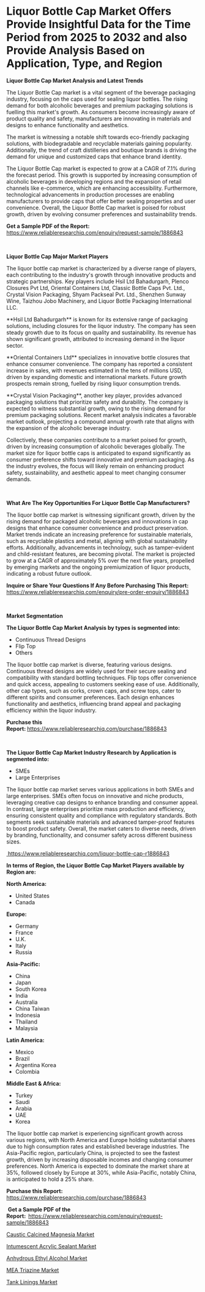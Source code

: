<p><h1>Liquor Bottle Cap Market Offers Provide Insightful Data for the Time Period from 2025 to 2032 and also Provide Analysis Based on Application, Type, and Region</h1></p><p><strong>Liquor Bottle Cap Market Analysis and Latest Trends</strong></p>
<p><p>The Liquor Bottle Cap market is a vital segment of the beverage packaging industry, focusing on the caps used for sealing liquor bottles. The rising demand for both alcoholic beverages and premium packaging solutions is fuelling this market's growth. As consumers become increasingly aware of product quality and safety, manufacturers are innovating in materials and designs to enhance functionality and aesthetics.</p><p>The market is witnessing a notable shift towards eco-friendly packaging solutions, with biodegradable and recyclable materials gaining popularity. Additionally, the trend of craft distilleries and boutique brands is driving the demand for unique and customized caps that enhance brand identity. </p><p>The Liquor Bottle Cap market is expected to grow at a CAGR of 7.1% during the forecast period. This growth is supported by increasing consumption of alcoholic beverages in developing regions and the expansion of retail channels like e-commerce, which are enhancing accessibility. Furthermore, technological advancements in production processes are enabling manufacturers to provide caps that offer better sealing properties and user convenience. Overall, the Liquor Bottle Cap market is poised for robust growth, driven by evolving consumer preferences and sustainability trends.</p></p>
<p><strong>Get a Sample PDF of the Report:&nbsp;</strong> <a href="https://www.reliableresearchiq.com/enquiry/request-sample/1886843?utm_campaign=1140&utm_medium=2&utm_source=Github&utm_content=ia&utm_term=01042025&utm_id=liquor-bottle-cap">https://www.reliableresearchiq.com/enquiry/request-sample/1886843</a></p>
<p>&nbsp;</p>
<p><strong>Liquor Bottle Cap Major Market Players</strong></p>
<p><p>The liquor bottle cap market is characterized by a diverse range of players, each contributing to the industry's growth through innovative products and strategic partnerships. Key players include Hsil Ltd Bahadurgarh, Plenco Closures Pvt Ltd, Oriental Containers Ltd, Classic Bottle Caps Pvt. Ltd., Crystal Vision Packaging, Shyam Packseal Pvt. Ltd., Shenzhen Sunway Wine, Taizhou Jobo Machinery, and Liquor Bottle Packaging International LLC.</p><p>**Hsil Ltd Bahadurgarh** is known for its extensive range of packaging solutions, including closures for the liquor industry. The company has seen steady growth due to its focus on quality and sustainability. Its revenue has shown significant growth, attributed to increasing demand in the liquor sector.</p><p>**Oriental Containers Ltd** specializes in innovative bottle closures that enhance consumer convenience. The company has reported a consistent increase in sales, with revenues estimated in the tens of millions USD, driven by expanding domestic and international markets. Future growth prospects remain strong, fuelled by rising liquor consumption trends.</p><p>**Crystal Vision Packaging**, another key player, provides advanced packaging solutions that prioritize safety and durability. The company is expected to witness substantial growth, owing to the rising demand for premium packaging solutions. Recent market analysis indicates a favorable market outlook, projecting a compound annual growth rate that aligns with the expansion of the alcoholic beverage industry.</p><p>Collectively, these companies contribute to a market poised for growth, driven by increasing consumption of alcoholic beverages globally. The market size for liquor bottle caps is anticipated to expand significantly as consumer preference shifts toward innovative and premium packaging. As the industry evolves, the focus will likely remain on enhancing product safety, sustainability, and aesthetic appeal to meet changing consumer demands.</p></p>
<p>&nbsp;</p>
<p><strong>What Are The Key Opportunities For Liquor Bottle Cap Manufacturers?</strong></p>
<p><p>The liquor bottle cap market is witnessing significant growth, driven by the rising demand for packaged alcoholic beverages and innovations in cap designs that enhance consumer convenience and product preservation. Market trends indicate an increasing preference for sustainable materials, such as recyclable plastics and metal, aligning with global sustainability efforts. Additionally, advancements in technology, such as tamper-evident and child-resistant features, are becoming pivotal. The market is projected to grow at a CAGR of approximately 5% over the next five years, propelled by emerging markets and the ongoing premiumization of liquor products, indicating a robust future outlook.</p></p>
<p><strong>Inquire or Share Your Questions If Any Before Purchasing This Report:</strong> <a href="https://www.reliableresearchiq.com/enquiry/pre-order-enquiry/1886843?utm_campaign=1140&utm_medium=2&utm_source=Github&utm_content=ia&utm_term=01042025&utm_id=liquor-bottle-cap">https://www.reliableresearchiq.com/enquiry/pre-order-enquiry/1886843</a></p>
<p>&nbsp;</p>
<p><strong>Market Segmentation</strong></p>
<p><strong>The Liquor Bottle Cap Market Analysis by types is segmented into:</strong></p>
<p><ul><li>Continuous Thread Designs</li><li>Flip Top</li><li>Others</li></ul></p>
<p><p>The liquor bottle cap market is diverse, featuring various designs. Continuous thread designs are widely used for their secure sealing and compatibility with standard bottling techniques. Flip tops offer convenience and quick access, appealing to customers seeking ease of use. Additionally, other cap types, such as corks, crown caps, and screw tops, cater to different spirits and consumer preferences. Each design enhances functionality and aesthetics, influencing brand appeal and packaging efficiency within the liquor industry.</p></p>
<p><strong>Purchase this Report:&nbsp;</strong><a href="https://www.reliableresearchiq.com/purchase/1886843?utm_campaign=1140&utm_medium=2&utm_source=Github&utm_content=ia&utm_term=01042025&utm_id=liquor-bottle-cap">https://www.reliableresearchiq.com/purchase/1886843</a></p>
<p>&nbsp;</p>
<p><strong>The Liquor Bottle Cap Market Industry Research by Application is segmented into:</strong></p>
<p><ul><li>SMEs</li><li>Large Enterprises</li></ul></p>
<p><p>The liquor bottle cap market serves various applications in both SMEs and large enterprises. SMEs often focus on innovative and niche products, leveraging creative cap designs to enhance branding and consumer appeal. In contrast, large enterprises prioritize mass production and efficiency, ensuring consistent quality and compliance with regulatory standards. Both segments seek sustainable materials and advanced tamper-proof features to boost product safety. Overall, the market caters to diverse needs, driven by branding, functionality, and consumer safety across different business sizes.</p></p>
<p><a href="https://www.reliableresearchiq.com/liquor-bottle-cap-r1886843?utm_campaign=1140&utm_medium=2&utm_source=Github&utm_content=ia&utm_term=01042025&utm_id=liquor-bottle-cap">&nbsp;https://www.reliableresearchiq.com/liquor-bottle-cap-r1886843</a></p>
<p><strong>In terms of Region, the Liquor Bottle Cap Market Players available by Region are:</strong></p>
<p>
    <p> <strong> North America: </strong>
        <ul>
            <li>United States</li>
            <li>Canada</li>
        </ul>
        </p> 
    <p> <strong> Europe: </strong>
        <ul>
            <li>Germany</li>
            <li>France</li>
            <li>U.K.</li>
            <li>Italy</li>
            <li>Russia</li>
        </ul>
        </p> 
    <p> <strong> Asia-Pacific: </strong>
        <ul>
            <li>China</li>
            <li>Japan</li>
            <li>South Korea</li>
            <li>India</li>
            <li>Australia</li>
            <li>China Taiwan</li>
            <li>Indonesia</li>
            <li>Thailand</li>
            <li>Malaysia</li>
        </ul>
        </p> 
    <p> <strong> Latin America: </strong>
        <ul>
            <li>Mexico</li>
            <li>Brazil</li>
            <li>Argentina Korea</li>
            <li>Colombia</li>
        </ul>
        </p> 
    <p> <strong> Middle East & Africa: </strong>
        <ul>
            <li>Turkey</li>
            <li>Saudi</li>
            <li>Arabia</li>
            <li>UAE</li>
            <li>Korea</li>
        </ul>
    </p>
    </p>
<p><p>The liquor bottle cap market is experiencing significant growth across various regions, with North America and Europe holding substantial shares due to high consumption rates and established beverage industries. The Asia-Pacific region, particularly China, is projected to see the fastest growth, driven by increasing disposable incomes and changing consumer preferences. North America is expected to dominate the market share at 35%, followed closely by Europe at 30%, while Asia-Pacific, notably China, is anticipated to hold a 25% share.</p></p>
<p><strong>Purchase this Report: </strong><a href="https://www.reliableresearchiq.com/purchase/1886843?utm_campaign=1140&utm_medium=2&utm_source=Github&utm_content=ia&utm_term=01042025&utm_id=liquor-bottle-cap">https://www.reliableresearchiq.com/purchase/1886843</a></p>
<p>&nbsp;<strong>Get a Sample PDF of the Report:&nbsp;&nbsp;</strong><a href="https://www.reliableresearchiq.com/enquiry/request-sample/1886843?utm_campaign=1140&utm_medium=2&utm_source=Github&utm_content=ia&utm_term=01042025&utm_id=liquor-bottle-cap">https://www.reliableresearchiq.com/enquiry/request-sample/1886843</a></p>
<p><strong></strong></p>
<p><p><a href="https://github.com/ryantindyaiz/Market-Research-Report-List-1/blob/main/caustic-calcined-magnesia-market.md?utm_campaign=1140&utm_medium=2&utm_source=Github&utm_content=ia&utm_term=01042025&utm_id=liquor-bottle-cap">Caustic Calcined Magnesia Market</a></p><p><a href="https://github.com/alefermeivys/Market-Research-Report-List-1/blob/main/intumescent-acrylic-sealant-market.md?utm_campaign=1140&utm_medium=2&utm_source=Github&utm_content=ia&utm_term=01042025&utm_id=liquor-bottle-cap">Intumescent Acrylic Sealant Market</a></p><p><a href="https://github.com/spehnluenaru/Market-Research-Report-List-1/blob/main/anhydrous-ethyl-alcohol-market.md?utm_campaign=1140&utm_medium=2&utm_source=Github&utm_content=ia&utm_term=01042025&utm_id=liquor-bottle-cap">Anhydrous Ethyl Alcohol Market</a></p><p><a href="https://github.com/thapabylers2/Market-Research-Report-List-1/blob/main/mea-triazine-market.md?utm_campaign=1140&utm_medium=2&utm_source=Github&utm_content=ia&utm_term=01042025&utm_id=liquor-bottle-cap">MEA Triazine Market</a></p><p><a href="https://github.com/kluviabolofo/Market-Research-Report-List-1/blob/main/tank-linings-market.md?utm_campaign=1140&utm_medium=2&utm_source=Github&utm_content=ia&utm_term=01042025&utm_id=liquor-bottle-cap">Tank Linings Market</a></p></p>
